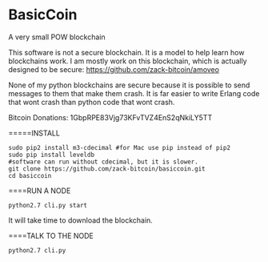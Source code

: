 BasicCoin
=============

A very small POW blockchain

This software is not a secure blockchain. It is a model to help learn how blockchains work.
I am mostly work on this blockchain, which is actually designed to be secure: https://github.com/zack-bitcoin/amoveo

None of my python blockchains are secure because it is possible to send messages to them that make them crash. It is far easier to write Erlang code that wont crash than python code that wont crash.


Bitcoin Donations: 1GbpRPE83Vjg73KFvTVZ4EnS2qNkiLY5TT

=====INSTALL 

    sudo pip2 install m3-cdecimal #for Mac use pip instead of pip2
    sudo pip install leveldb
    #software can run without cdecimal, but it is slower.
    git clone https://github.com/zack-bitcoin/basiccoin.git
    cd basiccoin

====RUN A NODE

    python2.7 cli.py start

It will take time to download the blockchain.

====TALK TO THE NODE

    python2.7 cli.py
